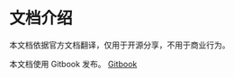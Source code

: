 # 文档介绍


本文档依据官方文档翻译，仅用于开源分享，不用于商业行为。

本文档使用 Gitbook 发布。
[Gitbook](https://legacy.gitbook.com/book/calicobox/janusgraph/details)
